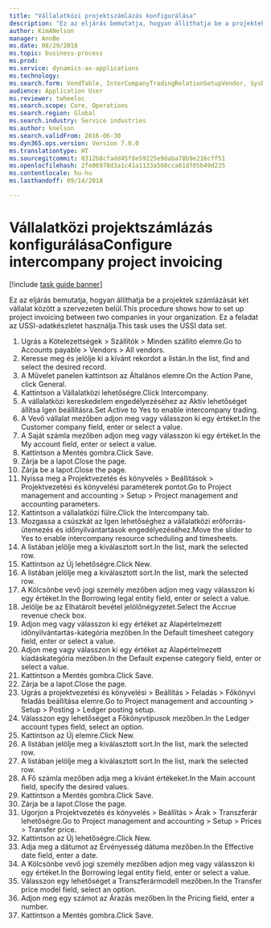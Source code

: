 ```yaml
--- 
title: "Vállalatközi projektszámlázás konfigurálása"
description: "Ez az eljárás bemutatja, hogyan állíthatja be a projektek számlázását két vállalat között a szervezeten belül."
author: KimANelson
manager: AnnBe
ms.date: 08/29/2018
ms.topic: business-process
ms.prod: 
ms.service: dynamics-ax-applications
ms.technology: 
ms.search.form: VendTable, InterCompanyTradingRelationSetupVendor, SysDataAreaSelectLookup, ProjParameters, ProjPosting, ProjTransferPrice
audience: Application User
ms.reviewer: twheeloc
ms.search.scope: Core, Operations
ms.search.region: Global
ms.search.industry: Service industries
ms.author: knelson
ms.search.validFrom: 2016-06-30
ms.dyn365.ops.version: Version 7.0.0
ms.translationtype: HT
ms.sourcegitcommit: 0312b8cfadd45f8e59225e9daba78b9e216cff51
ms.openlocfilehash: 2fe06978d3a1c41a1133a568cca61df05b49d235
ms.contentlocale: hu-hu
ms.lasthandoff: 09/14/2018

---
```

# <a name="configure-intercompany-project-invoicing"></a><span data-ttu-id="a7846-103">Vállalatközi projektszámlázás konfigurálása</span><span class="sxs-lookup"><span data-stu-id="a7846-103">Configure intercompany project invoicing</span></span>

[!include [task guide banner](../../includes/task-guide-banner.md)]

<span data-ttu-id="a7846-104">Ez az eljárás bemutatja, hogyan állíthatja be a projektek számlázását két vállalat között a szervezeten belül.</span><span class="sxs-lookup"><span data-stu-id="a7846-104">This procedure shows how to set up project invoicing between two companies in your organization.</span></span> <span data-ttu-id="a7846-105">Ez a feladat az USSI-adatkészletet használja.</span><span class="sxs-lookup"><span data-stu-id="a7846-105">This task uses the USSI data set.</span></span>

1. <span data-ttu-id="a7846-106">Ugrás a Kötelezettségek > Szállítók > Minden szállító elemre.</span><span class="sxs-lookup"><span data-stu-id="a7846-106">Go to Accounts payable > Vendors > All vendors.</span></span>
2. <span data-ttu-id="a7846-107">Keresse meg és jelölje ki a kívánt rekordot a listán.</span><span class="sxs-lookup"><span data-stu-id="a7846-107">In the list, find and select the desired record.</span></span>
3. <span data-ttu-id="a7846-108">A Művelet panelen kattintson az Általános elemre.</span><span class="sxs-lookup"><span data-stu-id="a7846-108">On the Action Pane, click General.</span></span>
4. <span data-ttu-id="a7846-109">Kattintson a Vállalatközi lehetőségre.</span><span class="sxs-lookup"><span data-stu-id="a7846-109">Click Intercompany.</span></span>
5. <span data-ttu-id="a7846-110">A vállalatközi kereskedelem engedélyezéséhez az Aktív lehetőséget állítsa Igen beállításra.</span><span class="sxs-lookup"><span data-stu-id="a7846-110">Set Active to Yes to enable intercompany trading.</span></span>
6. <span data-ttu-id="a7846-111">A Vevő vállalat mezőben adjon meg vagy válasszon ki egy értéket.</span><span class="sxs-lookup"><span data-stu-id="a7846-111">In the Customer company field, enter or select a value.</span></span>
7. <span data-ttu-id="a7846-112">A Saját számla mezőben adjon meg vagy válasszon ki egy értéket.</span><span class="sxs-lookup"><span data-stu-id="a7846-112">In the My account field, enter or select a value.</span></span>
8. <span data-ttu-id="a7846-113">Kattintson a Mentés gombra.</span><span class="sxs-lookup"><span data-stu-id="a7846-113">Click Save.</span></span>
9. <span data-ttu-id="a7846-114">Zárja be a lapot.</span><span class="sxs-lookup"><span data-stu-id="a7846-114">Close the page.</span></span>
10. <span data-ttu-id="a7846-115">Zárja be a lapot.</span><span class="sxs-lookup"><span data-stu-id="a7846-115">Close the page.</span></span>
11. <span data-ttu-id="a7846-116">Nyissa meg a Projektvezetés és könyvelés > Beállítások > Projektvezetési és könyvelési paraméterek pontot.</span><span class="sxs-lookup"><span data-stu-id="a7846-116">Go to Project management and accounting > Setup > Project management and accounting parameters.</span></span>
12. <span data-ttu-id="a7846-117">Kattintson a vállalatközi fülre.</span><span class="sxs-lookup"><span data-stu-id="a7846-117">Click the Intercompany tab.</span></span>
13. <span data-ttu-id="a7846-118">Mozgassa a csúszkát az Igen lehetőséghez a vállalatközi erőforrás-ütemezés és időnyilvántartások engedélyezéséhez.</span><span class="sxs-lookup"><span data-stu-id="a7846-118">Move the slider to Yes to enable intercompany resource scheduling and timesheets.</span></span>
14. <span data-ttu-id="a7846-119">A listában jelölje meg a kiválasztott sort.</span><span class="sxs-lookup"><span data-stu-id="a7846-119">In the list, mark the selected row.</span></span>
15. <span data-ttu-id="a7846-120">Kattintson az Új lehetőségre.</span><span class="sxs-lookup"><span data-stu-id="a7846-120">Click New.</span></span>
16. <span data-ttu-id="a7846-121">A listában jelölje meg a kiválasztott sort.</span><span class="sxs-lookup"><span data-stu-id="a7846-121">In the list, mark the selected row.</span></span>
17. <span data-ttu-id="a7846-122">A Kölcsönbe vevő jogi személy mezőben adjon meg vagy válasszon ki egy értéket.</span><span class="sxs-lookup"><span data-stu-id="a7846-122">In the Borrowing legal entity field, enter or select a value.</span></span>
18. <span data-ttu-id="a7846-123">Jelölje be az Elhatárolt bevétel jelölőnégyzetet.</span><span class="sxs-lookup"><span data-stu-id="a7846-123">Select the Accrue revenue check box.</span></span>
19. <span data-ttu-id="a7846-124">Adjon meg vagy válasszon ki egy értéket az Alapértelmezett időnyilvántartás-kategória mezőben.</span><span class="sxs-lookup"><span data-stu-id="a7846-124">In the Default timesheet category field, enter or select a value.</span></span>
20. <span data-ttu-id="a7846-125">Adjon meg vagy válasszon ki egy értéket az Alapértelmezett kiadáskategória mezőben.</span><span class="sxs-lookup"><span data-stu-id="a7846-125">In the Default expense category field, enter or select a value.</span></span>
21. <span data-ttu-id="a7846-126">Kattintson a Mentés gombra.</span><span class="sxs-lookup"><span data-stu-id="a7846-126">Click Save.</span></span>
22. <span data-ttu-id="a7846-127">Zárja be a lapot.</span><span class="sxs-lookup"><span data-stu-id="a7846-127">Close the page.</span></span>
23. <span data-ttu-id="a7846-128">Ugrás a projektvezetési és könyvelési > Beállítás > Feladás > Főkönyvi feladás beállítása elemre.</span><span class="sxs-lookup"><span data-stu-id="a7846-128">Go to Project management and accounting > Setup > Posting > Ledger posting setup.</span></span>
24. <span data-ttu-id="a7846-129">Válasszon egy lehetőséget a Főkönyvtípusok mezőben.</span><span class="sxs-lookup"><span data-stu-id="a7846-129">In the Ledger account types field, select an option.</span></span>
25. <span data-ttu-id="a7846-130">Kattintson az Új elemre.</span><span class="sxs-lookup"><span data-stu-id="a7846-130">Click New.</span></span>
26. <span data-ttu-id="a7846-131">A listában jelölje meg a kiválasztott sort.</span><span class="sxs-lookup"><span data-stu-id="a7846-131">In the list, mark the selected row.</span></span>
27. <span data-ttu-id="a7846-132">A listában jelölje meg a kiválasztott sort.</span><span class="sxs-lookup"><span data-stu-id="a7846-132">In the list, mark the selected row.</span></span>
28. <span data-ttu-id="a7846-133">A Fő számla mezőben adja meg a kívánt értékeket.</span><span class="sxs-lookup"><span data-stu-id="a7846-133">In the Main account field, specify the desired values.</span></span>
29. <span data-ttu-id="a7846-134">Kattintson a Mentés gombra.</span><span class="sxs-lookup"><span data-stu-id="a7846-134">Click Save.</span></span>
30. <span data-ttu-id="a7846-135">Zárja be a lapot.</span><span class="sxs-lookup"><span data-stu-id="a7846-135">Close the page.</span></span>
31. <span data-ttu-id="a7846-136">Ugorjon a Projektvezetés és könyvelés > Beállítás > Árak > Transzferár lehetőségre.</span><span class="sxs-lookup"><span data-stu-id="a7846-136">Go to Project management and accounting > Setup > Prices > Transfer price.</span></span>
32. <span data-ttu-id="a7846-137">Kattintson az Új lehetőségre.</span><span class="sxs-lookup"><span data-stu-id="a7846-137">Click New.</span></span>
33. <span data-ttu-id="a7846-138">Adja meg a dátumot az Érvényesség dátuma mezőben.</span><span class="sxs-lookup"><span data-stu-id="a7846-138">In the Effective date field, enter a date.</span></span>
34. <span data-ttu-id="a7846-139">A Kölcsönbe vevő jogi személy mezőben adjon meg vagy válasszon ki egy értéket.</span><span class="sxs-lookup"><span data-stu-id="a7846-139">In the Borrowing legal entity field, enter or select a value.</span></span>
35. <span data-ttu-id="a7846-140">Válasszon egy lehetőséget a Transzferármodell mezőben.</span><span class="sxs-lookup"><span data-stu-id="a7846-140">In the Transfer price model field, select an option.</span></span>
36. <span data-ttu-id="a7846-141">Adjon meg egy számot az Árazás mezőben.</span><span class="sxs-lookup"><span data-stu-id="a7846-141">In the Pricing field, enter a number.</span></span>
37. <span data-ttu-id="a7846-142">Kattintson a Mentés gombra.</span><span class="sxs-lookup"><span data-stu-id="a7846-142">Click Save.</span></span>


